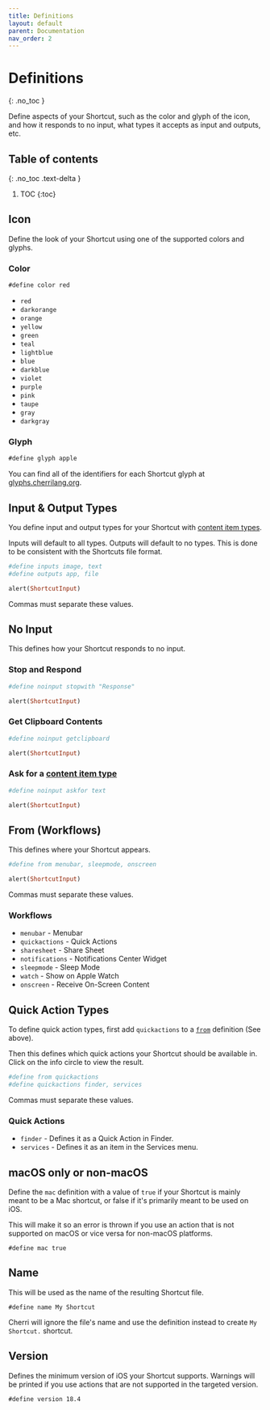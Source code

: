 ```yaml
---
title: Definitions
layout: default
parent: Documentation
nav_order: 2
---
```


# Definitions
{: .no_toc }

Define aspects of your Shortcut, such as the color and glyph of the icon, and how it responds
to no input, what types it accepts as input and outputs, etc.

## Table of contents
{: .no_toc .text-delta }

1. TOC
{:toc}

## Icon

Define the look of your Shortcut using one of the supported colors and glyphs.

### Color

```javascript
#define color red
```

- <span class="color" style="background-color: #ef6065"></span> `red`
- <span class="color" style="background-color: #fd7f60"></span> `darkorange`
- <span class="color" style="background-color: #f39e44"></span> `orange`
- <span class="color" style="background-color: #e7c21c"></span> `yellow`
- <span class="color" style="background-color: #3ac054"></span> `green`
- <span class="color" style="background-color: #00C8A8"></span> `teal`
- <span class="color" style="background-color: #00c2d6"></span> `lightblue`
- <span class="color" style="background-color: #00abef"></span> `blue`
- <span class="color" style="background-color: #3e5db8"></span> `darkblue`
- <span class="color" style="background-color: #7f51b5"></span> `violet`
- <span class="color" style="background-color: #ac6bd7"></span> `purple`
- <span class="color" style="background-color: #e978c6"></span> `pink`
- <span class="color" style="background-color: #9b8e89"></span> `taupe`
- <span class="color" style="background-color: #929e93"></span> `gray`
- <span class="color" style="background-color: #85909a"></span> `darkgray`

### Glyph

```javascript
#define glyph apple
```

You can find all of the identifiers for each Shortcut glyph at [glyphs.cherrilang.org](https://glyphs.cherrilang.org/).

## Input & Output Types

You define input and output types for your Shortcut with [content item types](/language/types.html#content-item-types).

Inputs will default to all types. Outputs will default to no types. This is done to be consistent with the Shortcuts
file format.

```ruby
#define inputs image, text
#define outputs app, file

alert(ShortcutInput)
```

Commas must separate these values.

## No Input

This defines how your Shortcut responds to no input.

### Stop and Respond

```ruby
#define noinput stopwith "Response"

alert(ShortcutInput)
```

### Get Clipboard Contents

```ruby
#define noinput getclipboard

alert(ShortcutInput)
```

### Ask for a [content item type](/language/types.html#content-item-types)

```ruby
#define noinput askfor text

alert(ShortcutInput)
```

## From (Workflows)

This defines where your Shortcut appears.

```ruby
#define from menubar, sleepmode, onscreen

alert(ShortcutInput)
```

Commas must separate these values.

### Workflows

- `menubar` - Menubar
- `quickactions` - Quick Actions
- `sharesheet` - Share Sheet
- `notifications` - Notifications Center Widget
- `sleepmode` - Sleep Mode
- `watch` - Show on Apple Watch
- `onscreen` - Receive On-Screen Content

## Quick Action Types

To define quick action types, first add `quickactions` to a [`from`](#from-workflows) definition (See above).

Then this defines which quick actions your Shortcut should be available in. Click on the info circle to view the result.

```ruby
#define from quickactions
#define quickactions finder, services
```

Commas must separate these values.

### Quick Actions

- `finder` - Defines it as a Quick Action in Finder.
- `services` - Defines it as an item in the Services menu.

## macOS only or non-macOS

Define the `mac` definition with a value of `true` if your Shortcut is mainly meant to be a Mac shortcut, or false if it's primarily meant to be used on iOS.

This will make it so an error is thrown if you use an action that is not supported on macOS or vice versa for non-macOS platforms.

```
#define mac true
```

## Name

This will be used as the name of the resulting Shortcut file. 

```
#define name My Shortcut
```

Cherri will ignore the file's name and use the definition instead to create `My Shortcut.` shortcut.

## Version

Defines the minimum version of iOS your Shortcut supports. Warnings will be printed if you use actions that are not supported in the targeted version.

```
#define version 18.4
```
